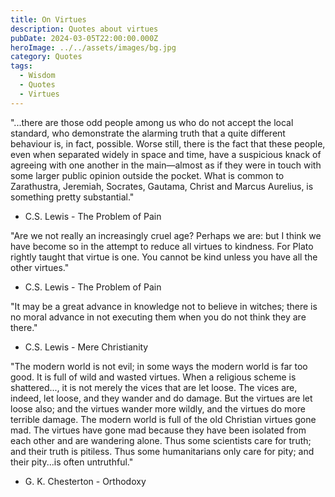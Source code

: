 ```yaml
---
title: On Virtues
description: Quotes about virtues
pubDate: 2024-03-05T22:00:00.000Z
heroImage: ../../assets/images/bg.jpg
category: Quotes
tags:
  - Wisdom
  - Quotes
  - Virtues
---
```


"...there are those odd people among us who do not accept the local standard, who demonstrate the alarming truth that a quite different behaviour is, in fact, possible. Worse still, there is the fact that these people, even when separated widely in space and time, have a suspicious knack of agreeing with one another in the main—almost as if they were in touch with some larger public opinion outside the pocket. What is common to Zarathustra, Jeremiah, Socrates, Gautama, Christ and Marcus Aurelius, is something pretty substantial."
- C.S. Lewis - The Problem of Pain

"Are we not really an increasingly cruel age? Perhaps we are: but I think we have become so in the attempt to reduce all virtues to kindness. For Plato rightly taught that virtue is one. You cannot be kind unless you have all the other virtues."
- C.S. Lewis - The Problem of Pain

"It may be a great advance in knowledge not to believe in witches; there is no moral advance in not executing them when you do not think they are there."
- C.S. Lewis - Mere Christianity 

"The modern world is not evil; in some ways the modern world is far too good. It is full of wild and wasted virtues. When a religious scheme is shattered..., it is not merely the vices that are let loose. The vices are, indeed, let loose, and they wander and do damage. But the virtues are let loose also; and the virtues wander more wildly, and the virtues do more terrible damage. The modern world is full of the old Christian virtues gone mad. The virtues have gone mad because they have been isolated from each other and are wandering alone. Thus some scientists care for truth; and their truth is pitiless. Thus some humanitarians only care for pity; and their pity...is often untruthful."
- G. K. Chesterton - Orthodoxy

